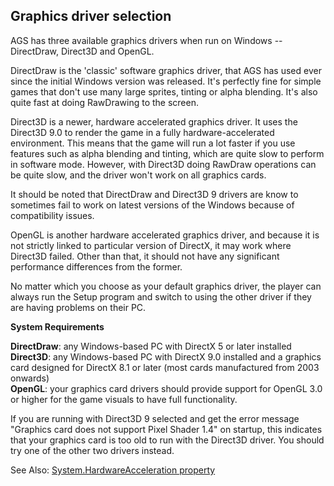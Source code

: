 ## Graphics driver selection

AGS has three available graphics drivers when run on Windows --
DirectDraw, Direct3D and OpenGL.

DirectDraw is the 'classic' software graphics driver, that AGS has used
ever since the initial Windows version was released. It's perfectly fine
for simple games that don't use many large sprites, tinting or alpha
blending. It's also quite fast at doing RawDrawing to the screen.

Direct3D is a newer, hardware accelerated graphics driver. It uses the
Direct3D 9.0 to render the game in a fully hardware-accelerated
environment. This means that the game will run a lot faster if you use
features such as alpha blending and tinting, which are quite slow to
perform in software mode. However, with Direct3D doing RawDraw
operations can be quite slow, and the driver won't work on all graphics
cards.

It should be noted that DirectDraw and Direct3D 9 drivers are know to
sometimes fail to work on latest versions of the Windows because of
compatibility issues.

OpenGL is another hardware accelerated graphics driver, and because it
is not strictly linked to particular version of DirectX, it may work
where Direct3D failed. Other than that, it should not have any
significant performance differences from the former.

No matter which you choose as your default graphics driver, the player
can always run the Setup program and switch to using the other driver if
they are having problems on their PC.

**System Requirements**

**DirectDraw**: any Windows-based PC with DirectX 5 or later installed<br>
**Direct3D**: any Windows-based PC with DirectX 9.0 installed and a
graphics card designed for DirectX 8.1 or later (most cards manufactured
from 2003 onwards)<br>
**OpenGL**: your graphics card drivers should provide support for
OpenGL 3.0 or higher for the game visuals to have full functionality.

If you are running with Direct3D 9 selected and get the error message
"Graphics card does not support Pixel Shader 1.4" on startup, this
indicates that your graphics card is too old to run with the Direct3D
driver. You should try one of the other two drivers instead.

See Also: [System.HardwareAcceleration property](System#hardwareacceleration)
